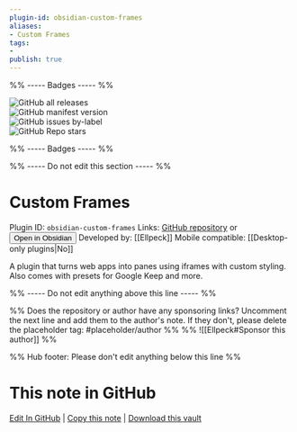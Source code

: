 ```yaml
---
plugin-id: obsidian-custom-frames
aliases:
- Custom Frames
tags: 
- 
publish: true
---
```


%% ----- Badges ----- %%

![GitHub all releases](https://img.shields.io/github/downloads/Ellpeck/ObsidianCustomFrames/total?color=573E7A&logo=github&style=for-the-badge)   
![GitHub manifest version](https://img.shields.io/github/manifest-json/v/Ellpeck/ObsidianCustomFrames?color=573E7A&logo=github&style=for-the-badge)   
![GitHub issues by-label](https://img.shields.io/github/issues/Ellpeck/ObsidianCustomFrames/help%20wanted?color=573E7A&logo=github&style=for-the-badge)   
![GitHub Repo stars](https://img.shields.io/github/stars/Ellpeck/ObsidianCustomFrames?color=573E7A&logo=github&style=for-the-badge)

%% ----- Badges ----- %%

%% ----- Do not edit this section ----- %%

# Custom Frames

Plugin ID: `obsidian-custom-frames`
Links: [GitHub repository](https://github.com/Ellpeck/ObsidianCustomFrames) or [<button id=HH>Open in Obsidian</button>](obsidian://show-plugin?id=obsidian-custom-frames)
Developed by: [[Ellpeck]]
Mobile compatible: [[Desktop-only plugins|No]]

A plugin that turns web apps into panes using iframes with custom styling. Also comes with presets for Google Keep and more.

%% ----- Do not edit anything above this line ----- %% 

%% Does the repository or author have any sponsoring links? Uncomment the next line and add them to the author's note. If they don't, please delete the placeholder tag: #placeholder/author %%
%% ![[Ellpeck#Sponsor this author]] %%

%% Hub footer: Please don't edit anything below this line %%

# This note in GitHub

<span class="git-footer">[Edit In GitHub](https://github.dev/obsidian-community/obsidian-hub/blob/main/02%20-%20Community%20Expansions/02.05%20All%20Community%20Expansions/Plugins/obsidian-custom-frames.md "git-hub-edit-note") | [Copy this note](https://raw.githubusercontent.com/obsidian-community/obsidian-hub/main/02%20-%20Community%20Expansions/02.05%20All%20Community%20Expansions/Plugins/obsidian-custom-frames.md "git-hub-copy-note") | [Download this vault](https://github.com/obsidian-community/obsidian-hub/archive/refs/heads/main.zip "git-hub-download-vault") </span>
